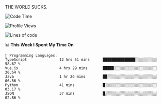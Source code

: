THE WORLD SUCKS.

<!--START_SECTION:waka-->
![Code Time](http://img.shields.io/badge/Code%20Time-723%20hrs%2016%20mins-blue)

![Profile Views](http://img.shields.io/badge/Profile%20Views-0-blue)

![Lines of code](https://img.shields.io/badge/From%20Hello%20World%20I%27ve%20Written-2.2%20million%20lines%20of%20code-blue)

📊 **This Week I Spent My Time On** 

```text
💬 Programming Languages: 
TypeScript               12 hrs 51 mins      ███████████████░░░░░░░░░░   58.67 % 
Vue.js                   4 hrs 29 mins       █████░░░░░░░░░░░░░░░░░░░░   20.54 % 
Java                     1 hr 26 mins        ██░░░░░░░░░░░░░░░░░░░░░░░   06.56 % 
Python                   41 mins             █░░░░░░░░░░░░░░░░░░░░░░░░   03.17 % 
JSON                     37 mins             █░░░░░░░░░░░░░░░░░░░░░░░░   02.86 % 
```


<!--END_SECTION:waka-->
